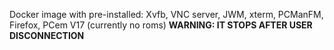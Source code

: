 Docker image with pre-installed: Xvfb, VNC server, JWM, xterm, PCManFM, Firefox, PCem V17 (currently no roms) 
**WARNING: IT STOPS AFTER USER DISCONNECTION**  
